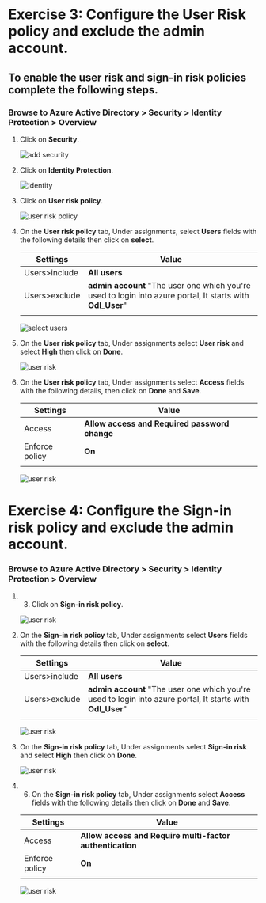 # Exercise 3: Configure the User Risk policy and exclude the admin account.



## To enable the user risk and sign-in risk policies complete the following steps.





### Browse to Azure Active Directory > Security > Identity Protection > Overview
1. Click on **Security**.




   ![](images/aad-security.png "add security")




2. Click on **Identity Protection**.




   ![](images/aad-identity-protection.png "Identity")




3. Click on **User risk policy**.




   ![](images/user-risk-policy.png "user risk policy")



4. On the **User risk policy** tab, Under assignments, select **Users** fields with the following details then click on **select**.

    | Settings | Value |
    |--|--|
    | Users>include | **All users**  |
    | Users>exclude | **admin account** "The user one which you're used to login into azure portal, It starts with **Odl_User**" |
    | | |



   ![](images/select-users.png "select users")



5. On the **User risk policy** tab, Under assignments select **User risk** and select **High** then click on **Done**.




   ![](images/user-risk.png "user risk")



6. On the **User risk policy** tab, Under assignments select **Access** fields with the following details, then click on **Done** and **Save**.

    | Settings | Value |
    |--|--|
    | Access | **Allow access and Required password change**  |
    | Enforce policy | **On**  |
    | | |




   ![](images/control-users.png "user risk")



# Exercise 4: Configure the Sign-in risk policy and exclude the admin account.



### Browse to Azure Active Directory > Security > Identity Protection > Overview
1. 3. Click on **Sign-in risk policy**.




   ![](images/sign-in-risk-policy.png "user risk")



2. On the **Sign-in risk policy** tab, Under assignments select **Users** fields with the following details then click on **select**.

    | Settings | Value |
    |--|--|
    | Users>include | **All users**  |
    | Users>exclude | **admin account** "The user one which you're used to login into azure portal, It starts with **Odl_User**" |
    | | |




   ![](images/sign-in-users.png "user risk")




3. On the **Sign-in risk policy** tab, Under assignments select **Sign-in risk** and select **High** then click on **Done**.




   ![](images/sign-in-risk.png "user risk")



4. 6. On the **Sign-in risk policy** tab, Under assignments select **Access** fields with the following details then click on **Done** and **Save**.

    | Settings | Value |
    |--|--|
    | Access | **Allow access and Require multi-factor authentication**  |
    | Enforce policy | **On**  |
    | | |




   ![](images/sign-in-control.png "user risk")